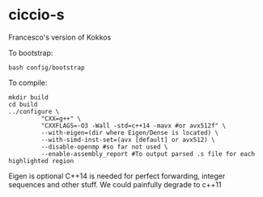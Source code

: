 # ciccio-s
Francesco's version of Kokkos

To bootstrap:

```
bash config/bootstrap
```

To compile:

```
mkdir build
cd build
../configure \
	     "CXX=g++" \
	     "CXXFLAGS=-O3 -Wall -std=c++14 -mavx #or avx512f" \
	     --with-eigen=(dir where Eigen/Dense is located) \
	     --with-simd-inst-set=(avx [default] or avx512) \
	     --disable-openmp #so far not used \
	     --enable-assembly_report #To output parsed .s file for each highlighted region

```

Eigen is optional
C++14 is needed for perfect forwarding, integer sequences and other stuff. We could painfully degrade to c++11